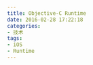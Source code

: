 ```yaml
---
title: Objective-C Runtime
date: 2016-02-28 17:22:18
categories:
- 技术
tags:
- iOS
- Runtime
---
```




